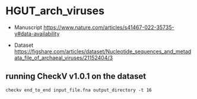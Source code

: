 # HGUT_arch_viruses

- Manuscript https://www.nature.com/articles/s41467-022-35735-y#data-availability

- Dataset https://figshare.com/articles/dataset/Nucleotide_sequences_and_metadata_file_of_archaeal_viruses/21152404/3


## running CheckV v1.0.1 on the dataset

```
checkv end_to_end input_file.fna output_directory -t 16
```
